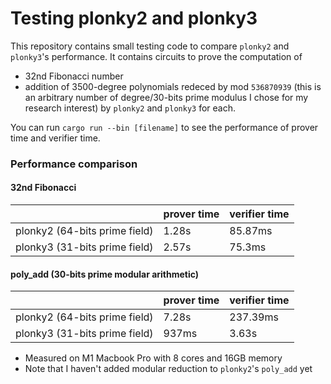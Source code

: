 # Testing plonky2 and plonky3

This repository contains small testing code to compare `plonky2` and `plonky3`'s performance.
It contains circuits to prove the computation of
- 32nd Fibonacci number
- addition of 3500-degree polynomials redeced by mod `536870939` (this is an arbitrary number of degree/30-bits prime modulus I chose for my research interest)
by `plonky2` and `plonky3` for each.

You can run `cargo run --bin [filename]` to see the performance of prover time and verifier time.

### Performance comparison
#### 32nd Fibonacci
|             | prover time | verifier time |
| ----------- | ----------- |-------------- |
| plonky2 (64-bits prime field) | 1.28s | 85.87ms |
| plonky3 (31-bits prime field) | 2.57s | 75.3ms |

#### poly_add (30-bits prime modular arithmetic)
|             | prover time | verifier time |
| ----------- | ----------- |-------------- |
| plonky2 (64-bits prime field) | 7.28s | 237.39ms |
| plonky3 (31-bits prime field) | 937ms | 3.63s |

- Measured on M1 Macbook Pro with 8 cores and 16GB memory
- Note that I haven't added modular reduction to `plonky2`'s `poly_add` yet
